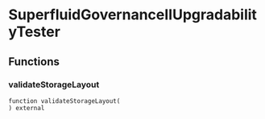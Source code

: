 # SuperfluidGovernanceIIUpgradabilityTester

## Functions

### validateStorageLayout

```solidity
function validateStorageLayout(
) external
```

